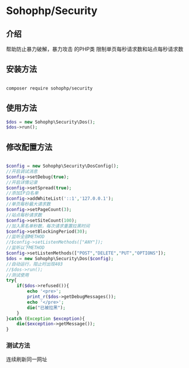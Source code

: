 # Sohophp/Security

## 介绍

帮助防止暴力破解，暴力攻击 的PHP类 限制单页每秒请求数和站点每秒请求数

## 安装方法

```Bash

composer require sohophp/security

```

## 使用方法

```PHP
$dos = new Sohophp\Security\Dos();
$dos->run();
```

## 修改配置方法

```PHP

$config = new Sohophp\Security\DosConfig();
//开启调试消息
$config->setDebug(true);
//开启详情记录
$config->setSpread(true);
//添加IP白名单
$config->addWhiteList('::1','127.0.0.1');
//单页每秒最大请求数
$config->setPageCount(3);
//站点每秒请求数
$config->setSiteCount(100);
//加入黑名单秒数，每次请求重置拉黑时间
$config->setBlockingPeriod(30);
//监听全部METHOD
//$config->setListenMethods(["ANY"]);
//监听以下METHOD
$config->setListenMethods(["POST","DELETE","PUT","OPTIONS"]);
$dos = new Sohophp\Security\Dos($config);
//自动运行，阻止时出现403 
//$dos->run();
//测试使用
try{
    if($dos->refused()){ 
        echo '<pre>';
        print_r($dos->getDebugMessages());
        echo '</pre>';
        die("已被拉黑");
    }
}catch (Exception $exception){
    die($exception->getMessage());
}

```

### 测试方法

连续刷新同一网址